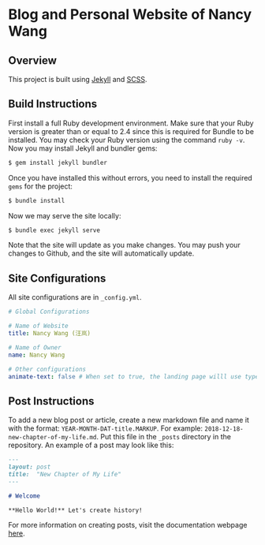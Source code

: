 # Blog and Personal Website of Nancy Wang

## Overview
This project is built using [Jekyll](https://jekyllrb.com) and [SCSS](https://sass-lang.com/).

## Build Instructions
First install a full Ruby development environment. Make sure that your Ruby version is greater
than or equal to 2.4 since this is required for Bundle to be installed. You may check your Ruby
version using the command `ruby -v`.
Now you may install Jekyll and bundler gems:
```sh
$ gem install jekyll bundler
```
Once you have installed this without errors, you need to install the required `gems` for the
project:
```sh
$ bundle install
```
Now we may serve the site locally:
```sh
$ bundle exec jekyll serve
```
Note that the site will update as you make changes.
You may push your changes to Github, and the site will automatically update.

## Site Configurations
All site configurations are in `_config.yml`.
```yml
# Global Configurations

# Name of Website
title: Nancy Wang (汪岚)

# Name of Owner
name: Nancy Wang

# Other configurations
animate-text: false # When set to true, the landing page willl use typed.js
```

## Post Instructions
To add a new blog post or article, create a new markdown file and name it with the format:
`YEAR-MONTH-DAT-title.MARKUP`. For example: `2018-12-18-new-chapter-of-my-life.md`. Put this file
in the `_posts` directory in the repository. An example of a post may look like this:
```markdown
---
layout: post
title:  "New Chapter of My Life"
---

# Welcome

**Hello World!** Let's create history!
```
For more information on creating posts, visit the documentation webpage
[here](https://jekyllrb.com/docs/posts/).
